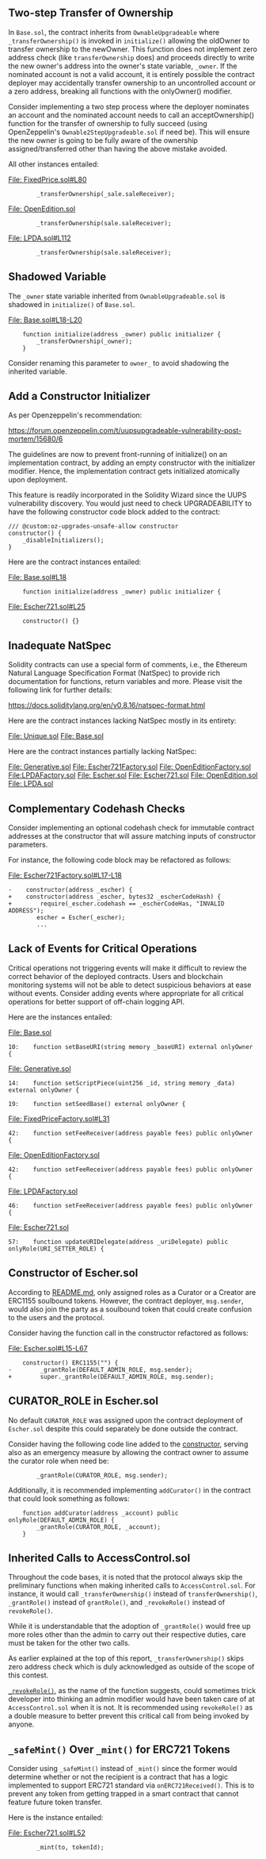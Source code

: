## Two-step Transfer of Ownership
In `Base.sol`, the contract inherits from `OwnableUpgradeable` where `_transferOwnership()` is invoked in `initialize()` allowing the oldOwner to transfer ownership to the newOwner. This function does not implement zero address check (like `transferOwnership` does) and proceeds directly to write the new owner's address into the owner's state variable, `_owner`. If the nominated account is not a valid account, it is entirely possible the contract deployer may accidentally transfer ownership to an uncontrolled account or a zero address, breaking all functions with the onlyOwner() modifier.

Consider implementing a two step process where the deployer nominates an account and the nominated account needs to call an acceptOwnership() function for the transfer of ownership to fully succeed (using OpenZeppelin's `Ownable2StepUpgradeable.sol` if need be).  This will ensure the new owner is going to be fully aware of the ownership assigned/transferred other than having the above mistake avoided.

All other instances entailed:

[File: FixedPrice.sol#L80](https://github.com/code-423n4/2022-12-escher/blob/main/src/minters/FixedPrice.sol#L80)

```
        _transferOwnership(_sale.saleReceiver);
```
[File: OpenEdition.sol](https://github.com/code-423n4/2022-12-escher/blob/main/src/minters/OpenEdition.sol)

```
        _transferOwnership(sale.saleReceiver);
```
[File: LPDA.sol#L112](https://github.com/code-423n4/2022-12-escher/blob/main/src/minters/LPDA.sol#L112)

```
        _transferOwnership(sale.saleReceiver);
```
## Shadowed Variable
The `_owner` state variable inherited from `OwnableUpgradeable.sol` is shadowed in `initialize()` of `Base.sol`.

[File: Base.sol#L18-L20](https://github.com/code-423n4/2022-12-escher/blob/main/src/uris/Base.sol#L18-L20)

```
    function initialize(address _owner) public initializer {
        _transferOwnership(_owner);
    }
```
Consider renaming this parameter to `owner_` to avoid shadowing the inherited variable.

## Add a Constructor Initializer
As per Openzeppelin's recommendation:

https://forum.openzeppelin.com/t/uupsupgradeable-vulnerability-post-mortem/15680/6

The guidelines are now to prevent front-running of initialize() on an implementation contract, by adding an empty constructor with the initializer modifier. Hence, the implementation contract gets initialized atomically upon deployment.

This feature is readily incorporated in the Solidity Wizard since the UUPS vulnerability discovery. You would just need to check UPGRADEABILITY to have the following constructor code block added to the contract:

    /// @custom:oz-upgrades-unsafe-allow constructor
    constructor() {
        _disableInitializers();
    }
Here are the contract instances entailed:

[File: Base.sol#L18](https://github.com/code-423n4/2022-12-escher/blob/main/src/uris/Base.sol#L18)

```
    function initialize(address _owner) public initializer {
```
[File: Escher721.sol#L25](https://github.com/code-423n4/2022-12-escher/blob/main/src/Escher721.sol#L25)

```
    constructor() {}
```
## Inadequate NatSpec
Solidity contracts can use a special form of comments, i.e., the Ethereum Natural Language Specification Format (NatSpec) to provide rich documentation for functions, return variables and more. Please visit the following link for further details:

https://docs.soliditylang.org/en/v0.8.16/natspec-format.html

Here are the contract instances lacking NatSpec mostly in its entirety:

[File: Unique.sol](https://github.com/code-423n4/2022-12-escher/blob/main/src/uris/Unique.sol)
[File: Base.sol](https://github.com/code-423n4/2022-12-escher/blob/main/src/uris/Base.sol)

Here are the contract instances partially lacking NatSpec:

[File: Generative.sol](https://github.com/code-423n4/2022-12-escher/blob/main/src/uris/Generative.sol)
[File: Escher721Factory.sol](https://github.com/code-423n4/2022-12-escher/blob/main/src/Escher721Factory.sol)
[File: OpenEditionFactory.sol](https://github.com/code-423n4/2022-12-escher/blob/main/src/minters/OpenEditionFactory.sol)
[File:LPDAFactory.sol](https://github.com/code-423n4/2022-12-escher/blob/main/src/minters/LPDAFactory.sol)
[File: Escher.sol](https://github.com/code-423n4/2022-12-escher/blob/main/src/Escher.sol)
[File: Escher721.sol](https://github.com/code-423n4/2022-12-escher/blob/main/src/Escher721.sol)
[File: OpenEdition.sol](https://github.com/code-423n4/2022-12-escher/blob/main/src/minters/OpenEdition.sol)
[File: LPDA.sol](https://github.com/code-423n4/2022-12-escher/blob/main/src/minters/LPDA.sol)

## Complementary Codehash Checks
Consider implementing an optional codehash check for immutable contract addresses at the constructor that will assure matching inputs of constructor parameters.

For instance, the following code block may be refactored as follows:

[File: Escher721Factory.sol#L17-L18](https://github.com/code-423n4/2022-12-escher/blob/main/src/Escher721Factory.sol#L17-L18)

```
-    constructor(address _escher) {
+    constructor(address _escher, bytes32 _escherCodeHash) {  
+        require(_escher.codehash == _escherCodeHas, "INVALID ADDRESS");
        escher = Escher(_escher);
        ...
```
## Lack of Events for Critical Operations
Critical operations not triggering events will make it difficult to review the correct behavior of the deployed contracts. Users and blockchain monitoring systems will not be able to detect suspicious behaviors at ease without events. Consider adding events where appropriate for all critical operations for better support of off-chain logging API.

Here are the instances entailed:

[File: Base.sol](https://github.com/code-423n4/2022-12-escher/blob/main/src/uris/Base.sol)

```
10:    function setBaseURI(string memory _baseURI) external onlyOwner {
```
[File: Generative.sol](https://github.com/code-423n4/2022-12-escher/blob/main/src/uris/Generative.sol)

```
14:    function setScriptPiece(uint256 _id, string memory _data) external onlyOwner {

19:    function setSeedBase() external onlyOwner {
```
[File: FixedPriceFactory.sol#L31](https://github.com/code-423n4/2022-12-escher/blob/main/src/minters/FixedPriceFactory.sol#L31)

```
42:    function setFeeReceiver(address payable fees) public onlyOwner {
```
[File: OpenEditionFactory.sol](https://github.com/code-423n4/2022-12-escher/blob/main/src/minters/OpenEditionFactory.sol)

```
42:    function setFeeReceiver(address payable fees) public onlyOwner {
```
[File: LPDAFactory.sol](https://github.com/code-423n4/2022-12-escher/blob/main/src/minters/LPDAFactory.sol)

```
46:    function setFeeReceiver(address payable fees) public onlyOwner {
```
[File: Escher721.sol](https://github.com/code-423n4/2022-12-escher/blob/main/src/Escher721.sol)

```
57:    function updateURIDelegate(address _uriDelegate) public onlyRole(URI_SETTER_ROLE) {
```
## Constructor of Escher.sol
According to [README.md](https://github.com/code-423n4/2022-12-escher), only assigned roles as a Curator or a Creator are ERC1155 soulbound tokens. However, the contract deployer, `msg.sender`, would also join the party as a soulbound token that could create confusion to the users and the protocol.

Consider having the function call in the constructor refactored as follows:

[File: Escher.sol#L15-L67](https://github.com/code-423n4/2022-12-escher/blob/main/src/Escher.sol#L15-L16)

```
    constructor() ERC1155("") {
-        _grantRole(DEFAULT_ADMIN_ROLE, msg.sender);
+        super._grantRole(DEFAULT_ADMIN_ROLE, msg.sender);
```
## CURATOR_ROLE in Escher.sol
No default `CURATOR_ROLE` was assigned upon the contract deployment of `Escher.sol` despite this could separately be done outside the contract. 

Consider having the following code line added to the [constructor](https://github.com/code-423n4/2022-12-escher/blob/main/src/Escher.sol#L15-L17), serving also as an emergency measure by allowing the contract owner to assume the curator role when need be:

```
        _grantRole(CURATOR_ROLE, msg.sender);
```
Additionally, it is recommended implementing `addCurator()` in the contract that could look something as follows:

```
    function addCurator(address _account) public onlyRole(DEFAULT_ADMIN_ROLE) {
        _grantRole(CURATOR_ROLE, _account);
    }
```
## Inherited Calls to AccessControl.sol
Throughout the code bases, it is noted that the protocol always skip the preliminary functions when making inherited calls to `AccessControl.sol`. For instance, it would call `_transferOwnership()` instead of `transferOwnership()`, `_grantRole()` instead of `grantRole()`, and `_revokeRole()` instead of `revokeRole()`.

While it is understandable that the adoption of `_grantRole()` would free up more roles other than the admin to carry out their respective duties, care must be taken for the other two calls.

As earlier explained at the top of this report, `_transferOwnership()` skips zero address check which is duly acknowledged as outside of the scope of this contest.

[`_revokeRole()`](https://github.com/code-423n4/2022-12-escher/blob/main/src/Escher.sol#L68), as the name of the function suggests, could sometimes trick developer into thinking an admin modifier would have been taken care of at `AccessControl.sol` when it is not. It is recommended using `revokeRole()` as a double measure to better prevent this critical call from being invoked by anyone.  

## `_safeMint()` Over `_mint()` for ERC721 Tokens
Consider using `_safeMint()` instead of `_mint()` since the former would determine whether or not the recipient is a contract that has a logic implemented to support ERC721 standard via `onERC721Received()`. This is to prevent any token from getting trapped in a smart contract that cannot feature future token transfer.

Here is the instance entailed:

[File: Escher721.sol#L52](https://github.com/code-423n4/2022-12-escher/blob/main/src/Escher721.sol#L52)

```
        _mint(to, tokenId);
```
